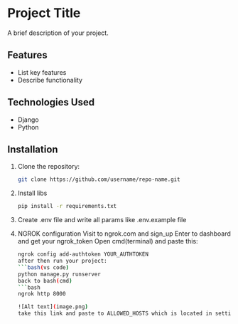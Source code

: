 # Project Title

A brief description of your project.

## Features

- List key features
- Describe functionality

## Technologies Used

- Django
- Python

## Installation

1. Clone the repository:
   ```bash
   git clone https://github.com/username/repo-name.git

2. Install libs
    ```bash
    pip install -r requirements.txt

3. Create .env file and write all params like .env.example file

4. NGROK configuration
    Visit to ngrok.com and sign_up 
    Enter to dashboard and get your ngrok_token
    Open cmd(terminal) and paste this:
    ```bash 
    ngrok config add-authtoken YOUR_AUTHTOKEN 
    after then run your project:
    ```bash(vs code)
    python manage.py runserver
    back to bash(cmd)
    ```bash
    ngrok http 8000

    ![Alt text](image.png)
    take this link and paste to ALLOWED_HOSTS which is located in settings.py in Payment folder



